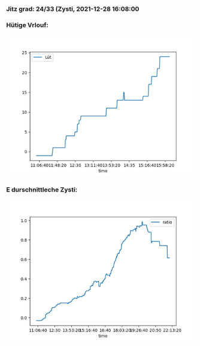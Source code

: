 ### Jitz grad: 24/33 (Zysti, 2021-12-28 16:08:00

### Hütige Vrlouf:
![Graph](Today.png)

### E durschnittleche Zysti:
![Graph](Zysti.png)